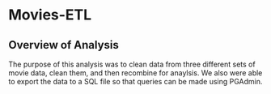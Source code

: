 # Movies-ETL
## Overview of Analysis
The purpose of this analysis was to clean data from three different sets of movie data, clean them, and then recombine for anaylsis.  We also were able to export the data to a SQL file so that queries can be made using PGAdmin.
